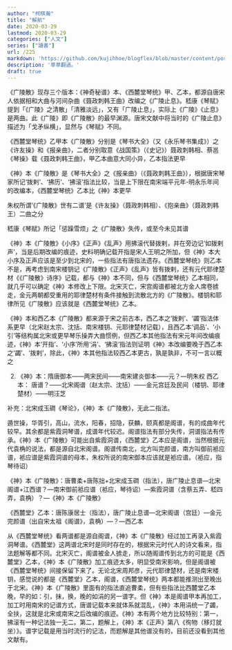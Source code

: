 ```yaml
---
author: "柯棋瀚"
title: "解航"
date: 2020-03-29
lastmod: 2020-03-29
categories: ["人文"]
series: ["讀書"]
url: /225
markdown: 'https://github.com/kujihhoe/blogflex/blob/master/content/post/225論自由.md'
description: '草草翻過。'
draft: true
---
```


《广陵散》现存三个版本：《神奇秘谱》本、《西麓堂琴统》甲、乙本，都源自唐宋人依据相和大曲与河间杂曲《聂政刺韩王曲》改编之《广陵止息》。嵇康《琴赋》提到「《广陵》之清散」「清雅淡远」，又有「广陵止息」，实际上《广陵》《止息》是两曲。此《广陵》即《广陵散》的最早渊源。唐宋文献中将当时的《广陵止息》描述为「戈矛纵横」，显然与《琴赋》不同。

《西麓堂琴统》乙甲本《广陵散》分别是《琴书大全》（又《永乐琴书集成》）之《许友操》和《报亲曲》，二者分别取意《战国策》（《史记》）聂政刺韩相、蔡邕《琴操》载《聂政刺韩王曲》，甲乙本曲意大同小异，乙本指法更早

《神》本《广陵散》是《琴书大全》之《报亲曲》（《聂政刺韩王曲》），根据唐宋琴家所记‘拨剌’、‘拂历’、‘拂滚’指法比较，当是上下限在南宋端平元年-明永乐年间的改编本，《西麓堂琴统》乙本比《神》本更早

朱权所谓‘《广陵散》世有二谱’是《许友操》（聂政刺韩相）、《抱亲曲》（聂政刺韩王）二曲之分

嵇康《琴赋》所记「惩躁雪烦」之《广陵散》失传，或至今未见其谱


《神》本《广陵散》《小序》《正声》《乱声》用拂滚代替拨剌，并在旁边记‘如拨剌声’，当是后期改编的痕迹，史料明确记载开指是宋人王明之所加，但《神》本大小序及正声应该是至少到北宋的，一些指法有唐指法遗存。《西麓堂琴统》则乙本不是，再考虑到南宋楼钥记《广陵散》《正声》《乱声》皆有拨剌，还有元代耶律楚材《《广陵散》诗序》记载，都与《神》本不同，但与《西麓堂琴统》乙本相同，就几乎可以确定《神》本修改上下限。北宋灭亡，宋宫阁谱都被北方金人席卷掳走，金元两朝都受重用的耶律楚材有条件接触到流散北方的《广陵散》。楼钥和耶律所见《广陵散》应该就是《西麓堂琴统》乙本。

《神》本和西乙本《广陵散》都来源于宋之前古本，西乙本之‘拨剌’、‘蠲’指法体系更早（北宋赵太宗、沈括、南宋楼钥、元耶律楚材记载），且西乙本‘调品’、‘小引’等结构属北宋或更早琴乐操弄大曲惯例，但西乙本其他指法有宋元年间改编痕迹，《神》本‘开指’、‘小序’所用‘涓’、‘拂滚’指法则证明《神》本改编要晚于西乙本之‘蠲’、‘拨剌’，除此，《神》本其他指法较西乙本更古，孰是孰非，不可一言以概之

2.  《神》本：隋唐御本——两宋民间——南宋建炎御本——元？—明朱权
      西乙本： 唐谱？——北宋阁谱（赵太宗、沈括）——金元宫廷及民间（楼钥、耶律楚材）——明汪芝


补充：北宋成玉磵《琴论》，《神》本《广陵散》，无此二指法。


遁世操，华胥引，高山，流水，阳春，招隐，获麟，颐真都是阁谱，有的成曲年代较早。其余都是紫霞洞琴谱，成谱年代较迟。阁谱指法有部分失传，洞谱指法有传承。《神》本《广陵散》可能出自紫霞洞谱，《西麓堂》乙本应是阁谱，当然根据元代袁桷的说法，都是源自北宋阁谱。阁谱传南北，北方叫完颜谱，南方叫御前袛应谱，袛应谱是紫霞洞谱的母本，朱权所说的南宋御本应该就是袛应谱。（袛应，指琴待诏）

《神》本《广陵散》：唐曹柔+唐陈拙+北宋成玉磵（指法），唐广陵止息谱—北宋阁谱+江西谱？—南宋御前袛应谱（袛应，琴待诏）—紫霞洞谱（含蔡五弄、嵇四弄，袁桷）？—《神》本《广陵散》

《西麓堂》乙本：唐陈康居士（指法），唐广陵止息谱—北宋阁谱（宫廷）—金元完颜谱（出自宋太祖《阁谱》，袁桷）—？—西乙本


从《西麓堂琴统》看两谱都是源自阁谱，《神》本《广陵散》经过加工再录入紫霞洞琴谱。《西麓堂》这两谱北宋时是同时存在的，根据宋元时代人的诗文看来，指法题解等都不同。北宋灭亡，阁谱被金人掳走，所以随阁谱传到北方的可能是《西麓堂》乙本，《神》本《广陵散》加工痕迹太多，明显受南宋影响，但是阁谱被《西麓堂琴统》间接保留下来了。无论北宋周邦彦，元代耶律楚材，还是南宋楼钥，感觉说的都是《西麓堂》乙本，阁谱，《西麓堂琴统》两本都能推测出至晚出于北宋。《神》本《广陵散》里面有的指法直追曹柔，但有些指法比西麓堂乙本晚，早的如：引，抹，换，晚的如涓的另一谱字。但《神》本是阁谱甲本再加工，加工时用南宋的记谱方式，唐谱记载本来就体系就混乱，《神》本用涓统一了蠲，全扶，这就是北宋或南宋之后改编的痕迹。《神》本有两个地方比较特别：第一，拂滚有一种记法独一无二。第二，题解上，《神》本《正声》第八《徇物（移灯就坐）》。谱字记载是用当时流行的记法，而题解是其他谱没有的，目前还没看到其他文献有。